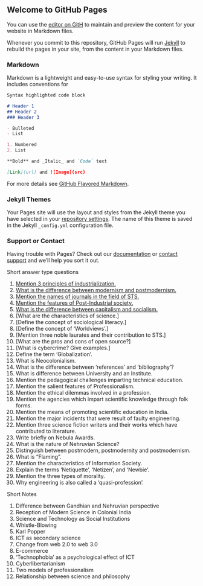 ## Welcome to GitHub Pages

You can use the [editor on GitH](https://github.com/Atishay990/HS_matrix/edit/master/README.md) to maintain and preview the content for your website in Markdown files.

Whenever you commit to this repository, GitHub Pages will run [Jekyll](https://jekyllrb.com/) to rebuild the pages in your site, from the content in your Markdown files.

### Markdown

Markdown is a lightweight and easy-to-use syntax for styling your writing. It includes conventions for

```markdown
Syntax highlighted code block

# Header 1
## Header 2
### Header 3

- Bulleted
- List

1. Numbered
2. List

**Bold** and _Italic_ and `Code` text

[Link](url) and ![Image](src)
```

For more details see [GitHub Flavored Markdown](https://guides.github.com/features/mastering-markdown/).

### Jekyll Themes

Your Pages site will use the layout and styles from the Jekyll theme you have selected in your [repository settings](https://github.com/Atishay990/HS_matrix/settings). The name of this theme is saved in the Jekyll `_config.yml` configuration file.

### Support or Contact

Having trouble with Pages? Check out our [documentation](https://help.github.com/categories/github-pages-basics/) or [contact support](https://github.com/contact) and we’ll help you sort it out.

Short answer type questions


1. [Mention 3 principles of industrialization.](https://github.com/Atishay990/HS_matrix/edit/master/README.md)
2. [What is the difference between modernism and postmodernism.](https://github.com/Atishay990/HS_matrix/edit/master/README.md)
3. [Mention the names of journals in the field of STS.](https://github.com/Atishay990/HS_matrix/edit/master/README.md)
4. [Mention the features of Post-Industrial society.](https://github.com/Atishay990/HS_matrix/edit/master/README.md)
5. [What is the difference between capitalism and socialism.](https://github.com/Atishay990/HS_matrix/edit/master/README.md)
6. [What are the characteristics of science.]
7. [Define the concept of sociological literacy.]
8. [Define the concept of ‘Worldviews’.]
9. [Mention three noble laurates and their contribution to STS.]
10. [What are the pros and cons of open source?]
11. [What is cybercrime? Give examples.]
12. Define the term ‘Globalization’.
13. What is Neocolonialism.
14. What is the difference between ‘references’ and ‘bibliography’?
15. What is difference between University and an Institute.
16. Mention the pedagogical challenges imparting technical education.
17. Mention the salient features of Professionalism.
18. Mention the ethical dilemmas involved in a profession.
19. Mention the agencies which impart scientific knowledge through folk forms.
20. Mention the means of promoting scientific education in India.
21. Mention the major incidents that were result of faulty engineering.
22. Mention three science fiction writers and their works which have contributed to literature.
23. Write briefly on Nebula Awards.
24. What is the nature of Nehruvian Science?
25. Distinguish between postmodern, postmodernity and postmodernism.
26. What is “Flaming”.
27. Mention the characteristics of Information Society.
28. Explain the terms ‘Netiquette’, ‘Netizen’, and ‘Newbie’.
29. Mention the three types of morality.
30. Why engineering is also called a ‘quasi-profession’.

Short Notes

1. Difference between Gandhian and Nehruvian perspective
2. Reception of Modern Science in Colonial India
3. Science and Technology as Social Institutions
4. Whistle-Blowing
5. Karl Popper
6. ICT as secondary science
7. Change from web 2.0 to web 3.0
8. E-commerce
9. ‘Technophobia’ as a psychological effect of ICT
10. Cyberlibertarianism
11. Two models of professionalism
12. Relationship between science and philosophy
